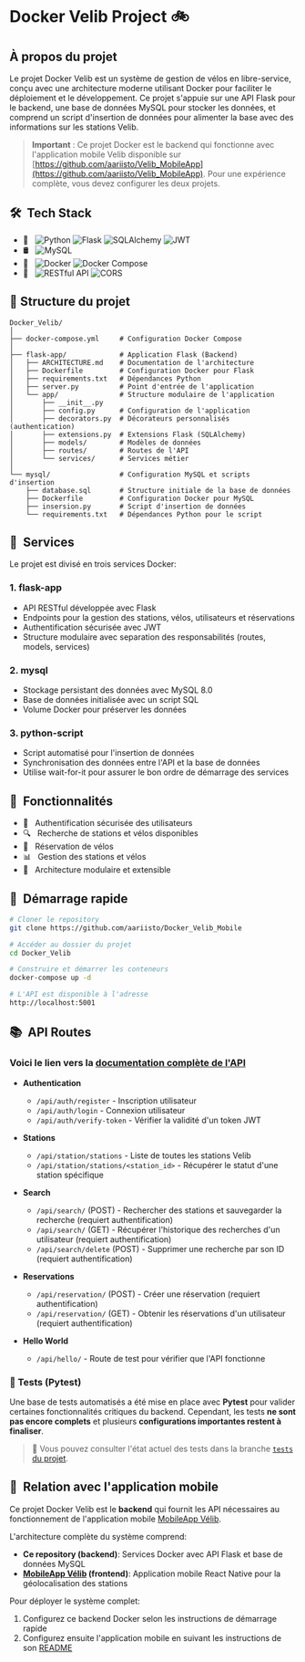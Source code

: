 # Docker Velib Project 🚲

## À propos du projet

Le projet Docker Velib est un système de gestion de vélos en libre-service, conçu avec une architecture moderne utilisant Docker pour faciliter le déploiement et le développement. Ce projet s'appuie sur une API Flask pour le backend, une base de données MySQL pour stocker les données, et comprend un script d'insertion de données pour alimenter la base avec des informations sur les stations Velib.

> **Important** : Ce projet Docker est le backend qui fonctionne avec l'application mobile Velib disponible sur [https://github.com/aariisto/Velib_MobileApp](https://github.com/aariisto/Velib_MobileApp). Pour une expérience complète, vous devez configurer les deux projets.

## 🛠 &nbsp;Tech Stack

- 🐍 &nbsp;
  ![Python](https://img.shields.io/badge/-Python-333333?style=flat&logo=python)
  ![Flask](https://img.shields.io/badge/-Flask-333333?style=flat&logo=flask)
  ![SQLAlchemy](https://img.shields.io/badge/-SQLAlchemy-333333?style=flat&logo=sqlalchemy)
  ![JWT](https://img.shields.io/badge/-JWT-333333?style=flat&logo=json-web-tokens)
- 🛢 &nbsp;
  ![MySQL](https://img.shields.io/badge/-MySQL-333333?style=flat&logo=mysql)
- 🐳 &nbsp;
  ![Docker](https://img.shields.io/badge/-Docker-333333?style=flat&logo=docker)
  ![Docker Compose](https://img.shields.io/badge/-Docker%20Compose-333333?style=flat&logo=docker)
- 🔧 &nbsp;
  ![RESTful API](https://img.shields.io/badge/-RESTful%20API-333333?style=flat&logo=api)
  ![CORS](https://img.shields.io/badge/-CORS-333333?style=flat&logo=cors)

## 📂 Structure du projet

```
Docker_Velib/
│
├── docker-compose.yml     # Configuration Docker Compose
│
├── flask-app/             # Application Flask (Backend)
│   ├── ARCHITECTURE.md    # Documentation de l'architecture
│   ├── Dockerfile         # Configuration Docker pour Flask
│   ├── requirements.txt   # Dépendances Python
│   ├── server.py          # Point d'entrée de l'application
│   └── app/               # Structure modulaire de l'application
│       ├── __init__.py
│       ├── config.py      # Configuration de l'application
│       ├── decorators.py  # Décorateurs personnalisés (authentication)
│       ├── extensions.py  # Extensions Flask (SQLAlchemy)
│       ├── models/        # Modèles de données
│       ├── routes/        # Routes de l'API
│       └── services/      # Services métier
│
└── mysql/                 # Configuration MySQL et scripts d'insertion
    ├── database.sql       # Structure initiale de la base de données
    ├── Dockerfile         # Configuration Docker pour MySQL
    ├── insersion.py       # Script d'insertion de données
    └── requirements.txt   # Dépendances Python pour le script
```

## 🚀 &nbsp;Services

Le projet est divisé en trois services Docker:

### 1. flask-app

- API RESTful développée avec Flask
- Endpoints pour la gestion des stations, vélos, utilisateurs et réservations
- Authentification sécurisée avec JWT
- Structure modulaire avec separation des responsabilités (routes, models, services)

### 2. mysql

- Stockage persistant des données avec MySQL 8.0
- Base de données initialisée avec un script SQL
- Volume Docker pour préserver les données

### 3. python-script

- Script automatisé pour l'insertion de données
- Synchronisation des données entre l'API et la base de données
- Utilise wait-for-it pour assurer le bon ordre de démarrage des services

## 🌟 &nbsp;Fonctionnalités

- 🔐 &nbsp; Authentification sécurisée des utilisateurs
- 🔍 &nbsp; Recherche de stations et vélos disponibles
- 📝 &nbsp; Réservation de vélos
- 📊 &nbsp; Gestion des stations et vélos
- 🔄 &nbsp; Architecture modulaire et extensible

## 🚀 &nbsp;Démarrage rapide

```bash
# Cloner le repository
git clone https://github.com/aariisto/Docker_Velib_Mobile

# Accéder au dossier du projet
cd Docker_Velib

# Construire et démarrer les conteneurs
docker-compose up -d

# L'API est disponible à l'adresse
http://localhost:5001
```

## 📚 &nbsp;API Routes

### Voici le lien vers la [documentation complète de l'API](https://documenter.getpostman.com/view/39128991/2sB2x9hqEY)

- **Authentication**

  - `/api/auth/register` - Inscription utilisateur
  - `/api/auth/login` - Connexion utilisateur
  - `/api/auth/verify-token` - Vérifier la validité d'un token JWT

- **Stations**

  - `/api/station/stations` - Liste de toutes les stations Velib
  - `/api/station/stations/<station_id>` - Récupérer le statut d'une station spécifique

- **Search**

  - `/api/search/` (POST) - Rechercher des stations et sauvegarder la recherche (requiert authentification)
  - `/api/search/` (GET) - Récupérer l'historique des recherches d'un utilisateur (requiert authentification)
  - `/api/search/delete` (POST) - Supprimer une recherche par son ID (requiert authentification)

- **Reservations**

  - `/api/reservation/` (POST) - Créer une réservation (requiert authentification)
  - `/api/reservation/` (GET) - Obtenir les réservations d'un utilisateur (requiert authentification)

- **Hello World**
  - `/api/hello/` - Route de test pour vérifier que l'API fonctionne
 
### 🧪 Tests (Pytest)

Une base de tests automatisés a été mise en place avec **Pytest** pour valider certaines fonctionnalités critiques du backend. Cependant, les tests **ne sont pas encore complets** et plusieurs **configurations importantes restent à finaliser**.

> 🔧 Vous pouvez consulter l'état actuel des tests dans la branche [`tests` du projet](https://github.com/aariisto/Velib_MobileApp/tree/tests).

## 🔄 &nbsp;Relation avec l'application mobile

Ce projet Docker Velib est le **backend** qui fournit les API nécessaires au fonctionnement de l'application mobile [MobileApp Vélib](https://github.com/aariisto/Velib_MobileApp).

L'architecture complète du système comprend:

- **Ce repository (backend)**: Services Docker avec API Flask et base de données MySQL
- **[MobileApp Vélib](https://github.com/aariisto/Velib_MobileApp) (frontend)**: Application mobile React Native pour la géolocalisation des stations

Pour déployer le système complet:

1. Configurez ce backend Docker selon les instructions de démarrage rapide
2. Configurez ensuite l'application mobile en suivant les instructions de son [README](https://github.com/aariisto/Velib_MobileApp)
